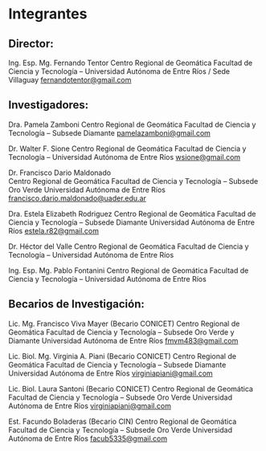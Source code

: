 # Integrantes
## Director:

Ing. Esp. Mg. Fernando Tentor
Centro Regional de Geomática
Facultad de Ciencia y Tecnología – Universidad Autónoma de Entre Ríos / Sede Villaguay
fernandotentor@gmail.com
 

## Investigadores:

Dra. Pamela Zamboni
Centro Regional de Geomática
Facultad de Ciencia y Tecnología – Subsede Diamante
pamelazamboni@gmail.com

Dr. Walter F. Sione
Centro Regional de Geomática
Facultad de Ciencia y Tecnología – Universidad Autónoma de Entre Ríos
wsione@gmail.com

Dr. Francisco Dario Maldonado       
Centro Regional de Geomática
Facultad de Ciencia y Tecnología – Subsede Oro Verde
Universidad Autónoma de Entre Ríos
francisco.dario.maldonado@uader.edu.ar

Dra. Estela Elizabeth Rodriguez
Centro Regional de Geomática
Facultad de Ciencia y Tecnología – Subsede Diamante
Universidad Autónoma de Entre Ríos
estela.r82@gmail.com

Dr. Héctor del Valle
Centro Regional de Geomática
Facultad de Ciencia y Tecnología – Universidad Autónoma de Entre Ríos

Ing. Esp. Mg. Pablo Fontanini
Centro Regional de Geomática
Facultad de Ciencia y Tecnología – Universidad Autónoma de Entre Ríos

 

## Becarios de Investigación:

Lic. Mg. Francisco Viva Mayer (Becario CONICET)
Centro Regional de Geomática
Facultad de Ciencia y Tecnología – Subsede Oro Verde y Diamante
Universidad Autónoma de Entre Ríos
fmvm483@gmail.com

Lic. Biol. Mg. Virginia A. Piani (Becario CONICET)
Centro Regional de Geomática
Facultad de Ciencia y Tecnología – Subsede Diamante
Universidad Autónoma de Entre Ríos
virginiapiani@gmail.com

Lic. Biol. Laura Santoni (Becario CONICET)
Centro Regional de Geomática
Facultad de Ciencia y Tecnología – Subsede Oro Verde
Universidad Autónoma de Entre Ríos
virginiapiani@gmail.com

Est. Facundo Boladeras (Becario CIN)
Centro Regional de Geomática
Facultad de Ciencia y Tecnología – Subsede Oro Verde
Universidad Autónoma de Entre Ríos
facub5335@gmail.com
